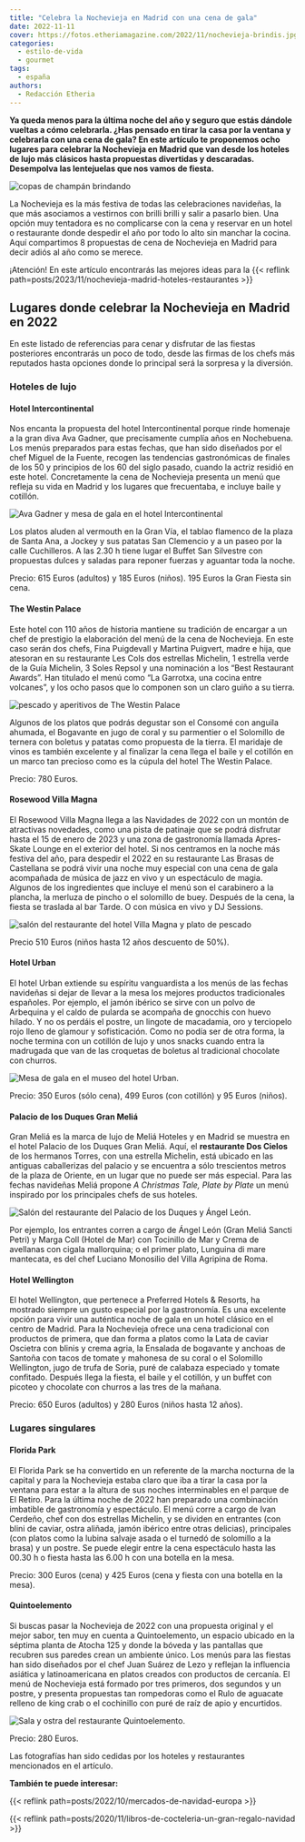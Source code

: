 ```yaml
---
title: "Celebra la Nochevieja en Madrid con una cena de gala"
date: 2022-11-11
cover: https://fotos.etheriamagazine.com/2022/11/nochevieja-brindis.jpg
categories: 
  - estilo-de-vida
  - gourmet
tags: 
  - españa
authors: 
  - Redacción Etheria
---
```


**Ya queda menos para la última noche del año y seguro que estás dándole vueltas a cómo 
celebrarla. ¿Has pensado en tirar la casa por la ventana y celebrarla con una cena de 
gala? En este artículo te proponemos ocho lugares para celebrar la Nochevieja en Madrid 
que van desde los hoteles de lujo más clásicos hasta propuestas divertidas y descaradas. 
Desempolva las lentejuelas que nos vamos de fiesta.** 

![copas de champán brindando](https://fotos.etheriamagazine.com/2022/11/nochevieja-brindis.jpg "Vayas donde vayas, no te olvides de brindar por todo lo bueno que traerá el año próximo.")

La Nochevieja es la más festiva de todas las celebraciones navideñas, la que más 
asociamos a vestirnos con brilli brilli y salir a pasarlo bien. Una opción muy tentadora 
es no complicarse con la cena y reservar en un hotel o restaurante donde despedir el año 
por todo lo alto sin manchar la cocina. Aquí compartimos 8 propuestas de cena de 
Nochevieja en Madrid para decir adiós al año como se merece. 

¡Atención! En este artículo encontrarás las mejores ideas para la {{< reflink 
path=posts/2023/11/nochevieja-madrid-hoteles-restaurantes >}} 

## Lugares donde celebrar la Nochevieja en Madrid en 2022

En este listado de referencias para cenar y disfrutar de las fiestas posteriores 
encontrarás un poco de todo, desde las firmas de los chefs más reputados hasta opciones 
donde lo principal será la sorpresa y la diversión. 

### Hoteles de lujo

#### Hotel Intercontinental

Nos encanta la propuesta del hotel Intercontinental porque rinde homenaje a la gran diva 
Ava Gadner, que precisamente cumplía años en Nochebuena. Los menús preparados para estas 
fechas, que han sido diseñados por el chef Miguel de la Fuente, recogen las tendencias 
gastronómicas de finales de los 50 y principios de los 60 del siglo pasado, cuando la 
actriz residió en este hotel. Concretamente la cena de Nochevieja presenta un menú que 
refleja su vida en Madrid y los lugares que frecuentaba, e incluye baile y cotillón. 

![Ava Gadner y mesa de gala en el hotel Intercontinental](https://fotos.etheriamagazine.com/2022/11/navidad-intercontinental.jpg "Homenaje a Ava Gadner en la fiesta de Fin de Año del hotel Intercontinental.")

Los platos aluden al vermouth en la Gran Vía, el tablao flamenco de la plaza de Santa 
Ana, a Jockey y sus patatas San Clemencio y a un paseo por la calle Cuchilleros. A las 
2.30 h tiene lugar el Buffet San Silvestre con propuestas dulces y saladas para reponer 
fuerzas y aguantar toda la noche. 

Precio: 615 Euros (adultos) y 185 Euros (niños). 195 Euros la Gran Fiesta sin cena. 

#### The Westin Palace

Este hotel con 110 años de historia mantiene su tradición de encargar a un chef de 
prestigio la elaboración del menú de la cena de Nochevieja. En este caso serán dos 
chefs, Fina Puigdevall y Martina Puigvert, madre e hija, que atesoran en su restaurante 
Les Cols dos estrellas Michelin, 1 estrella verde de la Guía Michelin, 3 Soles Repsol y 
una nominación a los “Best Restaurant Awards”. Han titulado el menú como “La Garrotxa, 
una cocina entre volcanes”, y los ocho pasos que lo componen son un claro guiño a su 
tierra. 

![pescado y aperitivos de The Westin Palace](https://fotos.etheriamagazine.com/2022/11/cena-nochevieja-palace.jpg "Platos del menú de Nochevieja de The Westin Palace.")

Algunos de los platos que podrás degustar son el Consomé con anguila ahumada, el 
Bogavante en jugo de coral y su parmentier o el Solomillo de ternera con boletus y 
patatas como propuesta de la tierra. El maridaje de vinos es también excelente y al 
finalizar la cena llega el baile y el cotillón en un marco tan precioso como es la 
cúpula del hotel The Westin Palace. 

Precio: 780 Euros. 

#### Rosewood Villa Magna

El Rosewood Villa Magna llega a las Navidades de 2022 con un montón de atractivas 
novedades, como una pista de patinaje que se podrá disfrutar hasta el 15 de enero de 
2023 y una zona de gastronomía llamada Apres-Skate Lounge en el exterior del hotel. Si 
nos centramos en la noche más festiva del año, para despedir el 2022 en su restaurante 
Las Brasas de Castellana se podrá vivir una noche muy especial con una cena de gala 
acompañada de música de jazz en vivo y un espectáculo de magia. Algunos de los 
ingredientes que incluye el menú son el carabinero a la plancha, la merluza de pincho o 
el solomillo de buey. Después de la cena, la fiesta se traslada al bar Tarde. O con 
música en vivo y DJ Sessions. 

![salón del restaurante del hotel Villa Magna y plato de pescado](https://fotos.etheriamagazine.com/2022/11/nochevieja-villa-magna.jpg "Nochevieja en el restaurante Las Brasas del hotel Rosewood Villa Magna.")

Precio 510 Euros (niños hasta 12 años descuento de 50%). 

#### Hotel Urban

El hotel Urban extiende su espíritu vanguardista a los menús de las fechas navideñas si 
dejar de llevar a la mesa los mejores productos tradicionales españoles. Por ejemplo, el 
jamón ibérico se sirve con un polvo de Arbequina y el caldo de pularda se acompaña de 
gnocchis con huevo hilado. Y no os perdáis el postre, un lingote de macadamia, oro y 
terciopelo rojo lleno de glamour y sofisticación. Como no podía ser de otra forma, la 
noche termina con un cotillón de lujo y unos snacks cuando entra la madrugada que van de 
las croquetas de boletus al tradicional chocolate con churros. 

![Mesa de gala en el museo del hotel Urban.](https://fotos.etheriamagazine.com/2022/11/hotel-urban-nochevieja.jpg "Mesa de gala en el museo del hotel Urban.")

Precio: 350 Euros (sólo cena), 499 Euros (con cotillón) y 95 Euros (niños). 

#### Palacio de los Duques Gran Meliá

Gran Meliá es la marca de lujo de Meliá Hoteles y en Madrid se muestra en el hotel 
Palacio de los Duques Gran Meliá. Aquí, el **restaurante Dos Cielos** de los hermanos 
Torres, con una estrella Michelin, está ubicado en las antiguas caballerizas del palacio 
y se encuentra a sólo trescientos metros de la plaza de Oriente, en un lugar que no 
puede ser más especial. Para las fechas navideñas Meliá propone _A Christmas Tale, Plate 
by Plate_ un menú inspirado por los principales chefs de sus hoteles. 

![Salón del restaurante del Palacio de los Duques y Ángel León.](https://fotos.etheriamagazine.com/2022/11/gran-melia-nochevieja.jpg "Palacio de los Duques Gran Meliá y Ángel León, uno de los chefs que participan en el menú de Fin de Año.")

Por ejemplo, los entrantes corren a cargo de Ángel León (Gran Meliá Sancti Petri) y 
Marga Coll (Hotel de Mar) con Tocinillo de Mar y Crema de avellanas con cigala 
mallorquina; o el primer plato, Lunguina di mare mantecata, es del chef Luciano 
Monosilio del Villa Agripina de Roma. 

#### Hotel Wellington

El hotel Wellington, que pertenece a Preferred Hotels & Resorts, ha mostrado siempre un 
gusto especial por la gastronomía. Es una excelente opción para vivir una auténtica 
noche de gala en un hotel clásico en el centro de Madrid. Para la Nochevieja ofrece una 
cena tradicional con productos de primera, que dan forma a platos como la Lata de caviar 
Oscietra con blinis y crema agria, la Ensalada de bogavante y anchoas de Santoña con 
tacos de tomate y mahonesa de su coral o el Solomillo Wellington, jugo de trufa de 
Soria, puré de calabaza especiado y tomate confitado. Después llega la fiesta, el baile 
y el cotillón, y un buffet con picoteo y chocolate con churros a las tres de la mañana. 

Precio: 650 Euros (adultos) y 280 Euros (niños hasta 12 años). 

### Lugares singulares

#### Florida Park

El Florida Park se ha convertido en un referente de la marcha nocturna de la capital y 
para la Nochevieja estaba claro que iba a tirar la casa por la ventana para estar a la 
altura de sus noches interminables en el parque de El Retiro. Para la última noche de 
2022 han preparado una combinación imbatible de gastronomía y espectáculo. El menú corre 
a cargo de Ivan Cerdeño, chef con dos estrellas Michelin, y se dividen en entrantes (con 
blini de caviar, ostra aliñada, jamón ibérico entre otras delicias), principales (con 
platos como la lubina salvaje asada o el turnedó de solomillo a la brasa) y un postre. 
Se puede elegir entre la cena espectáculo hasta las 00.30 h o fiesta hasta las 6.00 h 
con una botella en la mesa. 

Precio: 300 Euros (cena) y 425 Euros (cena y fiesta con una botella en la mesa). 

#### Quintoelemento

Si buscas pasar la Nochevieja de 2022 con una propuesta original y el mejor sabor, ten 
muy en cuenta a Quintoelemento, un espacio ubicado en la séptima planta de Atocha 125 y 
donde la bóveda y las pantallas que recubren sus paredes crean un ambiente único. Los 
menús para las fiestas han sido diseñados por el chef Juan Suárez de Lezo y reflejan la 
influencia asiática y latinoamericana en platos creados con productos de cercanía. El 
menú de Nochevieja está formado por tres primeros, dos segundos y un postre, y presenta 
propuestas tan rompedoras como el Rulo de aguacate relleno de king crab o el cochinillo 
con puré de raíz de apio y encurtidos. 

![Sala y ostra del restaurante Quintoelemento.](https://fotos.etheriamagazine.com/2022/11/quintoelemento-nochevieja.jpg "Sala y ostra del restaurante Quintoelemento.")

Precio: 280 Euros. 

Las fotografías han sido cedidas por los hoteles y restaurantes mencionados en el 
artículo. 

**También te puede interesar:** 

{{< reflink path=posts/2022/10/mercados-de-navidad-europa >}} 

{{< reflink path=posts/2020/11/libros-de-cocteleria-un-gran-regalo-navidad >}}
